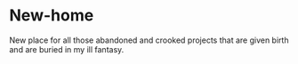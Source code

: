 # New-home
New place for all those abandoned and crooked projects that are given birth and are buried in my ill fantasy.
